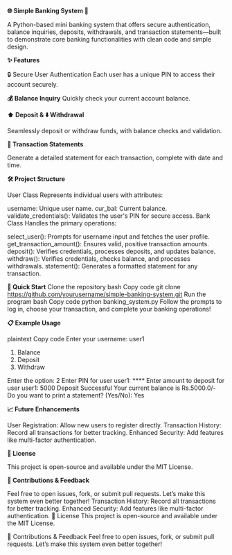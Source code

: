 **🌐 Simple Banking System 🏦**

A Python-based mini banking system that offers secure authentication, balance inquiries, deposits, withdrawals, and transaction statements—built to demonstrate core banking functionalities with clean code and simple design.

**✨ Features**

🔒 Secure User Authentication
Each user has a unique PIN to access their account securely.

**💰 Balance Inquiry**
Quickly check your current account balance.

**⬆️ Deposit & ⬇️ Withdrawal**

Seamlessly deposit or withdraw funds, with balance checks and validation.

**🧾 Transaction Statements**

Generate a detailed statement for each transaction, complete with date and time.

**🛠️ Project Structure**

User Class
Represents individual users with attributes:

username: Unique user name.
cur_bal: Current balance.
validate_credentials(): Validates the user's PIN for secure access.
Bank Class
Handles the primary operations:

select_user(): Prompts for username input and fetches the user profile.
get_transaction_amount(): Ensures valid, positive transaction amounts.
deposit(): Verifies credentials, processes deposits, and updates balance.
withdraw(): Verifies credentials, checks balance, and processes withdrawals.
statement(): Generates a formatted statement for any transaction.

**🚀 Quick Start**
Clone the repository
bash
Copy code
git clone https://github.com/yourusername/simple-banking-system.git
Run the program
bash
Copy code
python banking_system.py
Follow the prompts to log in, choose your transaction, and complete your banking operations!

**📋 Example Usage**

plaintext
Copy code
Enter your username: user1
1) Balance 
2) Deposit 
3) Withdraw 

Enter the option: 2
Enter PIN for user user1: ****
Enter amount to deposit for user user1: 5000
Deposit Successful
Your current balance is Rs.5000.0/-
Do you want to print a statement? (Yes/No): Yes

**📈 Future Enhancements**

User Registration: Allow new users to register directly.
Transaction History: Record all transactions for better tracking.
Enhanced Security: Add features like multi-factor authentication.

**📝 License**

This project is open-source and available under the MIT License.

**🤝 Contributions & Feedback**

Feel free to open issues, fork, or submit pull requests. Let’s make this system even better together!
Transaction History: Record all transactions for better tracking.
Enhanced Security: Add features like multi-factor authentication.
📝 License
This project is open-source and available under the MIT License.

🤝 Contributions & Feedback
Feel free to open issues, fork, or submit pull requests. Let’s make this system even better together!
